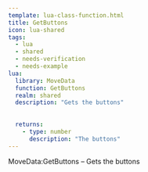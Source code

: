 ```yaml
---
template: lua-class-function.html
title: GetButtons
icon: lua-shared
tags:
  - lua
  - shared
  - needs-verification
  - needs-example
lua:
  library: MoveData
  function: GetButtons
  realm: shared
  description: "Gets the buttons"
  
  
  returns:
    - type: number
      description: "The buttons"
---
```


<div class="lua__search__keywords">
MoveData:GetButtons &#x2013; Gets the buttons
</div>
